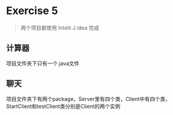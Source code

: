 # Exercise 5

> 两个项目都使用 Intelli J idea 完成

## 计算器

项目文件夹下只有一个.java文件

## 聊天

项目文件夹下有两个package，Server里有四个类，Client中有四个类，StartClient和testClient类分别是Client的两个实例